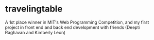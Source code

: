 # travelingtable
A 1st place winner in MIT's Web Programming Competition, and my first project in front end and back end development with friends (Deepti Raghavan and Kimberly Leon)
